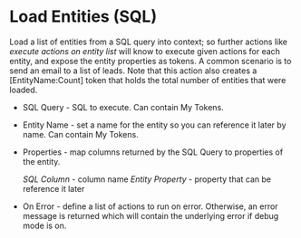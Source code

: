 # Load Entities (SQL)

Load a list of entities from a SQL query into context; so further actions like *execute actions on entity list* will know to execute given actions for each entity, and expose the entity properties as tokens. A common scenario is to send an email to a list of leads. Note that this action also creates a [EntityName:Count] token that holds the total number of entities that were loaded.

* SQL Query - SQL to execute. Can contain My Tokens.
* Entity Name - set a name for the entity so you can reference it later by name. Can contain My Tokens.
* Properties - map columns returned by the SQL Query to properties of the entity.

  *SQL Column* - column name
  *Entity Property* - property that can be reference it later

*  On Error - define a list of actions to run on error. Otherwise, an error message is returned which will contain the underlying error if debug mode is on.
